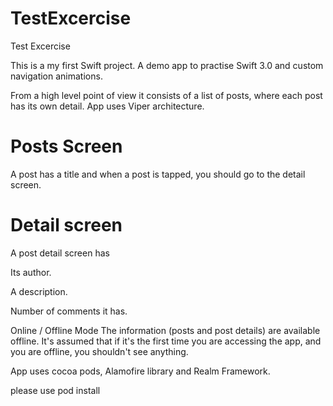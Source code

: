 # TestExcercise
Test Excercise

This is a my first Swift project. A demo app to practise Swift 3.0 and custom navigation animations.

From a high level point of view it consists of a list of posts, where each post has its own detail. App uses Viper architecture. 

# Posts Screen

A post has a title and when a post is tapped, you should go to the detail screen.

# Detail screen
A post detail screen has

Its author.

A description. 

Number of comments it has.

Online / Offline Mode
The information (posts and post details) are available offline. It's assumed that if it's the first time you are accessing the app, and you are offline, you shouldn't see anything.

App uses cocoa pods, Alamofire library and Realm Framework. 

please use pod install


